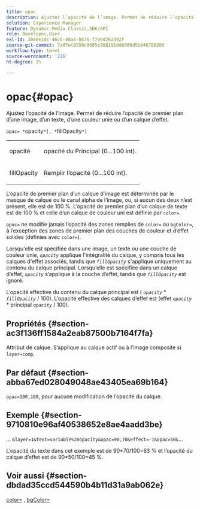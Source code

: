 ```yaml
---
title: opac
description: Ajustez l’opacité de l’image. Permet de réduire l’opacité de premier plan d’une image, d’un texte, d’une couleur unie ou d’un calque d’effet.
solution: Experience Manager
feature: Dynamic Media Classic,SDK/API
role: Developer,User
exl-id: 38e0e1dc-46c0-48a4-b676-f7e6d262392f
source-git-commit: 7a07ec9550c0685c908191dd6806d5b84678820d
workflow-type: tm+mt
source-wordcount: '226'
ht-degree: 1%

---
```


# opac{#opac}

Ajustez l’opacité de l’image. Permet de réduire l’opacité de premier plan d’une image, d’un texte, d’une couleur unie ou d’un calque d’effet.

`opac= *`opacity`*[, *`fillOpacity`*]`

<table id="simpletable_DA4B5D86C496480886FADB284AD6047F"> 
 <tr class="strow"> 
  <td class="stentry"> <p><span class="varname"> opacité</span> </p> </td> 
  <td class="stentry"> <p>opacité du Principal (0...100 int). </p></td> 
 </tr> 
 <tr class="strow"> 
  <td class="stentry"> <p><span class="varname"> fillOpacity</span> </p></td> 
  <td class="stentry"> <p>Remplir l’opacité (0...100 int). </p></td> 
 </tr> 
</table>

L’opacité de premier plan d’un calque d’image est déterminée par le masque de calque ou le canal alpha de l’image, ou, si aucun des deux n’est présent, elle est de 100 %. L’opacité de premier plan d’un calque de texte est de 100 % et celle d’un calque de couleur uni est définie par `color=`.

`opac=` ne modifie jamais l’opacité des zones remplies de `color=` ou `bgColor=`, à l’exception des zones de premier plan des couches de couleur et d’effet solides (définies avec `color=`).

Lorsqu&#39;elle est spécifiée dans une image, un texte ou une couche de couleur unie, *`opacity`* applique l&#39;intégralité du calque, y compris tous les calques d&#39;effet associés, tandis que *`fillOpacity`* s&#39;applique uniquement au contenu du calque principal. Lorsqu’elle est spécifiée dans un calque d’effet, *`opacity`* s’applique à la couche d’effet, tandis que *`fillOpacity`* est ignoré.

L’opacité effective du contenu du calque principal est ( *`opacity`* &#42; *`fillOpacity`* / 100). L’opacité effective des calques d’effet est (effet *`opacity`* &#42; principal *`opacity`* / 100).

## Propriétés {#section-ac3f136ff1584a2eab87500b7164f7fa}

Attribut de calque. S’applique au calque actif ou à l’image composite si `layer=comp`.

## Par défaut {#section-abba67ed028049048ae43405ea69b164}

`opac=100,100`, pour aucune modification de l’opacité du calque.

## Exemple {#section-9710810e96af40538652e8ae4aadd3be}

... `&layer=1&text=variable%20opacity&opac=90,70&effect=-1&opac=50&`...

L’opacité du texte dans cet exemple est de 90&#42;70/100=63 % et l’opacité du calque d’effet est de 90&#42;50/100=45 %.

## Voir aussi {#section-dbdad35ccd544590b4b11d31a9ab062e}

[color=](/help/aem-is-ir-api/is-api/http-ref/image-serving-api-ref/c-http-protocol-reference/c-data-types/r-is-http-color.md) , [bgColor=](../../../../../is-api/http-ref/image-serving-api-ref/c-http-protocol-reference/c-command-reference/r-bgcolor.md#reference-441371ba4ef54fe781887c5ae448f6ab)
